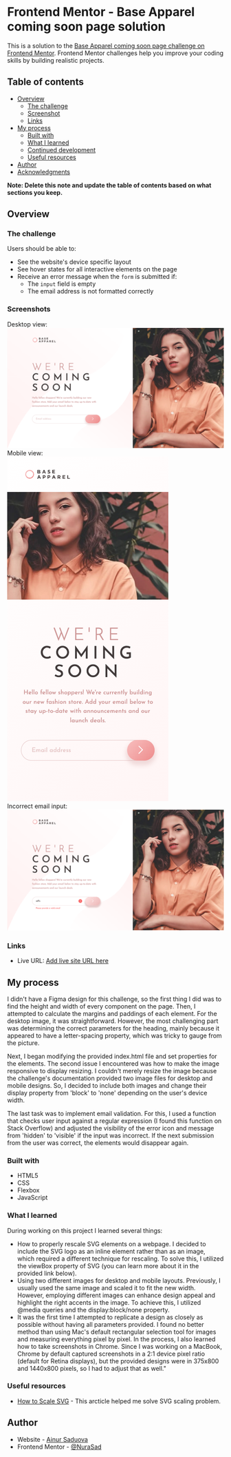 # Frontend Mentor - Base Apparel coming soon page solution

This is a solution to the [Base Apparel coming soon page challenge on Frontend Mentor](https://www.frontendmentor.io/challenges/base-apparel-coming-soon-page-5d46b47f8db8a7063f9331a0). Frontend Mentor challenges help you improve your coding skills by building realistic projects.

## Table of contents

- [Overview](#overview)
  - [The challenge](#the-challenge)
  - [Screenshot](#screenshot)
  - [Links](#links)
- [My process](#my-process)
  - [Built with](#built-with)
  - [What I learned](#what-i-learned)
  - [Continued development](#continued-development)
  - [Useful resources](#useful-resources)
- [Author](#author)
- [Acknowledgments](#acknowledgments)

**Note: Delete this note and update the table of contents based on what sections you keep.**

## Overview

### The challenge

Users should be able to:

- See the website's device specific layout
- See hover states for all interactive elements on the page
- Receive an error message when the `form` is submitted if:
  - The `input` field is empty
  - The email address is not formatted correctly

### Screenshots

Desktop view:  
![Desktop layout](screenshot-desktop.png)  
Mobile view:  
![Mobile layout](screenshot-mobile.png)  
Incorrect email input:  
![Error message](screenshot-error.png)

### Links

- Live URL: [Add live site URL here](https://your-live-site-url.com)

## My process

I didn't have a Figma design for this challenge, so the first thing I did was to find the height and width of every component on the page. Then, I attempted to calculate the margins and paddings of each element. For the desktop image, it was straightforward. However, the most challenging part was determining the correct parameters for the heading, mainly because it appeared to have a letter-spacing property, which was tricky to gauge from the picture.

Next, I began modifying the provided index.html file and set properties for the elements. The second issue I encountered was how to make the image responsive to display resizing. I couldn't merely resize the image because the challenge's documentation provided two image files for desktop and mobile designs. So, I decided to include both images and change their display property from 'block' to 'none' depending on the user's device width.

The last task was to implement email validation. For this, I used a function that checks user input against a regular expression (I found this function on Stack Overflow) and adjusted the visibility of the error icon and message from 'hidden' to 'visible' if the input was incorrect. If the next submission from the user was correct, the elements would disappear again.

### Built with

- HTML5
- CSS
- Flexbox
- JavaScript

### What I learned

During working on this project I learned several things:

- How to properly rescale SVG elements on a webpage. I decided to include the SVG logo as an inline element rather than as an image, which required a different technique for rescaling. To solve this, I utilized the viewBox property of SVG (you can learn more about it in the provided link below).
- Using two different images for desktop and mobile layouts. Previously, I usually used the same image and scaled it to fit the new width. However, employing different images can enhance design appeal and highlight the right accents in the image. To achieve this, I utilized @media queries and the display:block/none property.
- It was the first time I attempted to replicate a design as closely as possible without having all parameters provided. I found no better method than using Mac's default rectangular selection tool for images and measuring everything pixel by pixel. In the process, I also learned how to take screenshots in Chrome. Since I was working on a MacBook, Chrome by default captured screenshots in a 2:1 device pixel ratio (default for Retina displays), but the provided designs were in 375x800 and 1440x800 pixels, so I had to adjust that as well."

### Useful resources

- [How to Scale SVG](https://css-tricks.com/scale-svg/) - This arcticle helped me solve SVG scaling problem.

## Author

- Website - [Ainur Saduova](https://www.ainursaduova.com/)
- Frontend Mentor - [@NuraSad](https://www.frontendmentor.io/profile/NuraSad)
